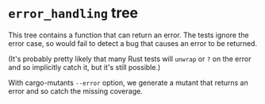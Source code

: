 # `error_handling` tree

This tree contains a function that can return an error.
The tests ignore the error case, so would fail to detect
a bug that causes an error to be returned.

(It's probably pretty likely that many Rust tests will `unwrap`
or `?` on the error and so implicitly catch it, but it's still
possible.)

With cargo-mutants `--error` option, we generate a mutant that
returns an error and so catch the missing coverage.
